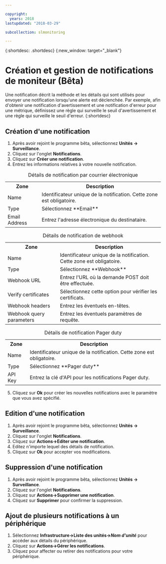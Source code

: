 ```yaml
---

copyright:
  years: 2018
lastupdated: "2018-03-29"

subcollection: slmonitoring

---
```


{:shortdesc: .shortdesc}
{:new_window: target="_blank"}

# Création et gestion de notifications de moniteur (Bêta)
Une notification décrit la méthode et les détails qui sont utilisés pour envoyer une notification lorsqu'une alerte est déclenchée. Par exemple, afin d'obtenir une notification d'avertissement et une notification d'erreur pour une métrique, définissez une règle qui surveille le seuil d'avertissement et une règle qui surveille le seuil d'erreur.
{:shortdesc}

## Création d'une notification

 1. Après avoir rejoint le programme bêta, sélectionnez **Unités -> Surveillance**.
 2. Cliquez sur l'onglet **Notifications**.
 3. Cliquez sur **Créer une notification**.
 4. Entrez les informations relatives à votre nouvelle notification.

<table>
  <caption>Détails de notification par courrier électronique</caption>
  <tr>
     <th>Zone</th>
     <th>Description</th>
  </tr>
  <tr>
    <td>Name</td>
    <td>Identificateur unique de la notification. Cette zone est obligatoire.</td>
  </tr>
  <tr>
    <td>Type</td>
    <td>Sélectionnez **Email**</td>
  </tr>
  <tr>
    <td>Email Address</td>
    <td>Entrez l'adresse électronique du destinataire.</td>
  </tr>
</table>

<table>
  <caption>Détails de notification de webhook</caption>
  <tr>
     <th>Zone</th>
     <th>Description</th>
  </tr>
  <tr>
    <td>Name</td>
    <td>Identificateur unique de la notification. Cette zone est obligatoire.</td>
  </tr>
  <tr>
    <td>Type</td>
    <td>Sélectionnez **Webhook**</td>
  </tr>
  <tr>
    <td>Webhook URL</td>
    <td>Entrez l'URL où la demande POST doit être effectuée.</td>
  </tr>
  <tr>
  <td>Verify certificates</td>
    <td>Sélectionnez cette option pour vérifier les certificats.</td>
  </tr>
  <tr>
    <td>Webhook headers</td>
    <td>Entrez les éventuels en-têtes.</td>
  </tr>
  <tr>
    <td>Webhook query parameters</td>
    <td>Entrez les éventuels paramètres de requête.</td>
  </tr>
</table>

<table>
  <caption>Détails de notification Pager duty</caption>
  <tr>
     <th>Zone</th>
     <th>Description</th>
  </tr>
  <tr>
    <td>Name</td>
    <td>Identificateur unique de la notification. Cette zone est obligatoire.</td>
  </tr>
  <tr>
    <td>Type</td>
    <td>Sélectionnez **Pager duty**</td>
  </tr>
  <tr>
    <td>API Key</td>
    <td>Entrez la clé d'API pour les notifications Pager duty.</td>
  </tr>
</table>


5. Cliquez sur **Ok** pour créer les nouvelles notifications avec le paramètre que vous avez spécifié. 

## Edition d'une notification
 1. Après avoir rejoint le programme bêta, sélectionnez **Unités -> Surveillance**.
 2. Cliquez sur l'onglet **Notifications**.
3. Cliquez sur **Actions->Editer une notification**.
4. Editez n'importe lequel des détails de notification.
5. Cliquez sur **Ok** pour accepter vos modifications.

## Suppression d'une notification
1. Après avoir rejoint le programme bêta, sélectionnez **Unités -> Surveillance**.
2. Cliquez sur l'onglet **Notifications**.
3. Cliquez sur **Actions->Supprimer une notification**.
4. Cliquez sur **Supprimer** pour confirmer la suppression.

## Ajout de plusieurs notifications à un périphérique
1. Sélectionnez **Infrastructure->Liste des unités->*Nom d'unité*** pour accéder aux détails du périphérique.
2. Cliquez sur **Actions->Gérer les notifications**.
4. Cliquez pour affecter ou retirer des notifications pour votre périphérique.
